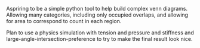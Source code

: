 
Aspriring to be a simple python tool to help build complex venn diagrams. Allowing many categories, including only occupied overlaps, and allowing for area to correspond to count in each region.

Plan to use a physics simulation with tension and pressure and stiffness and large-angle-intersection-preference to try to make the final result look nice.
